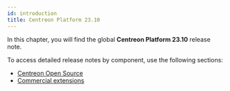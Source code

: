 ```yaml
---
id: introduction
title: Centreon Platform 23.10
---
```


In this chapter, you will find the global **Centreon Platform 23.10** release note.

To access detailed release notes by component, use the following sections:

- [Centreon Open Source](centreon-os.mdx)
- [Commercial extensions](centreon-commercial-extensions.mdx)
